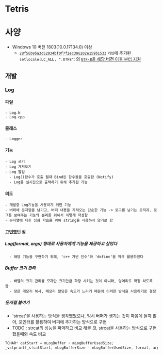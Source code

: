 # Tetris

# 사양
- Windows 10 버전 1803(10.0.17134.0) 이상 
  - [`28f56b9ba3d52034bf0f7f2ec396202e159b1533`](https://github.com/kimhanil-dev/Tetris/commit/28f56b9ba3d52034bf0f7f2ec396202e159b1533) `커밋`에 추가된 `setlocale(LC_ALL, ".UTF8")`의 [`UTF-8`을 해당 버전 이후 부터 지원](https://learn.microsoft.com/ko-kr/cpp/c-runtime-library/reference/setlocale-wsetlocale?view=msvc-170#utf-8-support)
        


## 개발

### Log
#### 파일
    - Log.h
    - Log.cpp 
#### 클래스
    - Logger 
#### 기능
    - Log 쓰기
    - Log 가져오기
    - Log 알림
      - Log()함수가 호출 될때 Bind된 함수들을 호출함 (Notify)
      - Log를 실시간으로 출력하기 위해 추가된 기능
#### 의도  
    - 개발중 Log기능을 사용하기 위한 기능
    - 버퍼에 문자열을 남기고, 버퍼 내용을 가져오는 단순한 기능 -> 로그를 남기는 로직과, 로그를 보여주는 기능의 분리를 위해서 이렇게 작성함
    - 문자열에 대한 심화 학습을 위해 string을 사용하지 않기로 함
   
#### 고민했던 점
##### Log(format, args) 형태로 사용자에게 기능을 제공하고 싶었다
      - 해당 기능을 구현하기 위해, 'c++ 가변 인수'와 'define'을 적극 활용하였다
##### Buffer 크기 관리
      - 배열의 크기 관리를 모자란 크기만큼 확장 시키는 것이 아니라, 덩어리로 확장 하도록 함
      - 잦은 메모리 복사, 메모리 할당은 속도가 느리기 때문에 이러한 방식을 사용하기로 결정
##### 문자열 붙이기
- 'strcat'을 사용하는 방식을 생각했었으나, 임시 버퍼가 생기는 것이 마음에 들지 않아, 포인터를 활용하여 버퍼에 추가하는 방식으로 구현
- TODO : strcat의 성능을 파악하고 비교 해볼 것, strcat을 사용하는 방식으로 구현 했을때와 속도 비교
``` c++
TCHAR* catStart = mLogBuffer + mLogBufferUsedSize;
_vstprintf_s(catStart, mLogBufferSize - mLogBufferUsedSize, format, args); // NULL이 추가되는 부분
```
